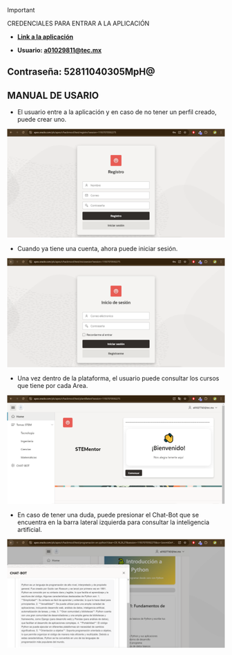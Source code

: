 >[!IMPORTANT]
>CREDENCIALES PARA ENTRAR A LA APLICACIÓN

- **[Link a la aplicación](https://apex.oracle.com/pls/apex/r/hackmxcsf/test/iniciosesion?session=16177794563327)**

- **Usuario: a01029811@tec.mx**

## **Contraseña: 52811040305MpH@**

## **MANUAL DE USARIO**
- El usuario entre a la aplicación y en caso de no tener un perfil creado, puede crear uno.

![register](./../public/images/usuario/register.png)

- Cuando ya tiene una cuenta, ahora puede iniciar sesión.

![login](./../public/images/usuario/login.png)

- Una vez dentro de la plataforma, el usuario puede consultar los cursos que tiene por cada Area.

![stem](./../public/images/usuario/stem.png)

- En caso de tener una duda, puede presionar el Chat-Bot que se encuentra en la barra lateral izquierda para consultar la inteligencia artificial.

![bot](./../public/images/usuario/bot.png)
